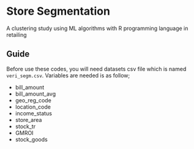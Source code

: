# Store Segmentation
A clustering study using ML algorithms with R programming language in retailing

## Guide
Before use these codes, you will need datasets csv file which is named `veri_segm.csv`. Variables are needed is as follow;
* bill_amount	
* bill_amount_avg	
* geo_reg_code	
* location_code	
* income_status	
* store_area	
* stock_tr	
* GMROI	
* stock_goods
